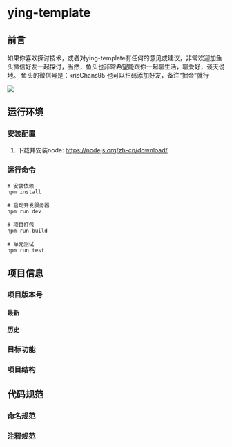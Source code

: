 # ying-template

## 前言

如果你喜欢探讨技术，或者对ying-template有任何的意见或建议，非常欢迎加鱼头微信好友一起探讨，当然，鱼头也非常希望能跟你一起聊生活，聊爱好，谈天说地。 鱼头的微信号是：krisChans95 也可以扫码添加好友，备注“掘金”就行

![](https://fish-pond-1253945200.cos.ap-guangzhou.myqcloud.com/img/base/wx-qrcode1.jpg)

## 运行环境

### 安装配置

1. 下载并安装node: https://nodejs.org/zh-cn/download/

### 运行命令

```
# 安装依赖
npm install

# 启动开发服务器
npm run dev

# 项目打包
npm run build

# 单元测试
npm run test
```



## 项目信息

### 项目版本号

#### 最新

#### 历史

### 目标功能



### 项目结构



## 代码规范

### 命名规范



### 注释规范







